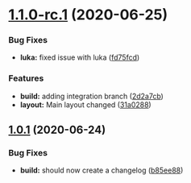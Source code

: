 # [1.1.0-rc.1](https://www.github.com/eliraz-refael/test/compare/v1.0.1...v1.1.0-rc.1) (2020-06-25)


### Bug Fixes

* **luka:** fixed issue with luka ([fd75fcd](https://www.github.com/eliraz-refael/test/commit/fd75fcd214876803158b5b834d56a442a520848f))


### Features

* **build:** adding integration branch ([2d2a7cb](https://www.github.com/eliraz-refael/test/commit/2d2a7cb685ba47add50a6471951e990fc8b60b79))
* **layout:** Main layout changed ([31a0288](https://www.github.com/eliraz-refael/test/commit/31a0288045df83494f491a9efd1ff12c17ade0bc))

## [1.0.1](https://www.github.com/eliraz-refael/test/compare/v1.0.0...v1.0.1) (2020-06-24)


### Bug Fixes

* **build:** should now create a changelog ([b85ee88](https://www.github.com/eliraz-refael/test/commit/b85ee88839c511a4d40f7a564967ce43d31e23ee))
